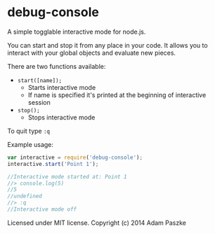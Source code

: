 debug-console
=============

A simple togglable interactive mode for node.js.

You can start and stop it from any place in your code.
It allows you to interact with your global objects and evaluate new pieces.

There are two functions available:

* ```start([name]);```
    * Starts interactive mode
    * If name is specified it's printed at the beginning of interactive session
* ```stop();```
    * Stops interactive mode

To quit type ```:q```

Example usage:

```javascript
var interactive = require('debug-console');
interactive.start('Point 1');

//Interactive mode started at: Point 1
//> console.log(5)
//5
//undefined
//> :q
//Interactive mode off
```

Licensed under MIT license. Copyright (c) 2014 Adam Paszke